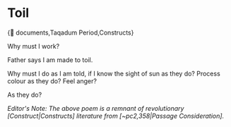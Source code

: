 # Toil

{📄 documents,Taqadum Period,Constructs}

Why must I work?

Father says I am made to toil.

Why must I do as I am told, if I know the sight of sun as they do? Process colour as they do? Feel anger?

As they do?

*Editor's Note: The above poem is a remnant of revolutionary [Construct|Constructs] literature from [~pc2,358|Passage Consideration].*
